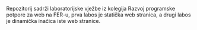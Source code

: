 Repozitorij sadrži laboratorijske vježbe iz kolegija Razvoj programske potpore za web na FER-u, prva labos je statička web stranica, a drugi labos je dinamička inačica iste web stranice.
